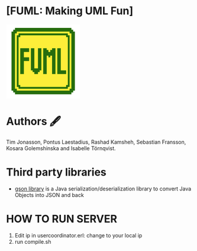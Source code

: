 # [FUML: Making UML Fun]
 
 <img width="200" height="200" src="https://github.com/timjon/group4/blob/develop/Application/src/resources/logo.png">
 

# Authors 🖋️

Tim Jonasson, Pontus Laestadius, Rashad Kamsheh, Sebastian Fransson, Kosara Golemshinska and Isabelle Törnqvist.
 
# Third party libraries

- [gson library](https://github.com/google/gson)
is a Java serialization/deserialization library to convert Java Objects into JSON and back

# HOW TO RUN SERVER
1. Edit ip in usercoordinator.erl: change to your local ip
2. run compile.sh

